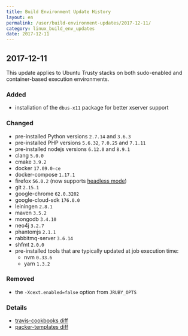 ```yaml
---
title: Build Environment Update History
layout: en
permalink: /user/build-environment-updates/2017-12-11/
category: linux_build_env_updates
date: 2017-12-11
---
```


## 2017-12-11

This update applies to Ubuntu Trusty stacks on both sudo-enabled and
container-based execution environments.

### Added

- installation of the `dbus-x11` package for better xserver support

### Changed

 - pre-installed Python versions `2.7.14` and `3.6.3`
 - pre-installed PHP versions `5.6.32`, `7.0.25` and `7.1.11`
 - pre-installed nodejs versions `6.12.0` and `8.9.1`
 - clang `5.0.0`
 - cmake `3.9.2`
 - docker `17.09.0-ce`
 - docker-compose `1.17.1`
 - firefox `56.0.2` (now supports [headless mode](https://docs.travis-ci.com/user/gui-and-headless-browsers/#Using-the-Firefox-addon-in-headless-mode))
 - git `2.15.1`
 - google-chrome `62.0.3202`
 - google-cloud-sdk `176.0.0`
 - leiningen `2.8.1`
 - maven `3.5.2`
 - mongodb `3.4.10`
 - neo4j `3.2.7`
 - phantomjs `2.1.1`
 - rabbitmq-server `3.6.14`
 - shfmt `2.0.0`
 - pre-installed tools that are typically updated at job execution time:
    - nvm `0.33.6`
    - yarn `1.3.2`

### Removed

- the `-Xcext.enabled=false` option from `JRUBY_OPTS`

### Details

- [travis-cookbooks diff](https://github.com/travis-ci/travis-cookbooks/compare/4642454...7c2c6a6)
- [packer-templates diff](https://github.com/travis-ci/packer-templates/compare/f33ae65...986baf0)
